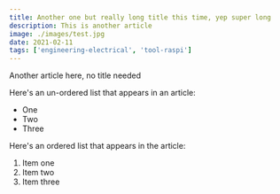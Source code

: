 ```yaml
---
title: Another one but really long title this time, yep super long
description: This is another article
image: ./images/test.jpg
date: 2021-02-11
tags: ['engineering-electrical', 'tool-raspi']
---
```


Another article here, no title needed

Here's an un-ordered list that appears in an article:

- One
- Two
- Three

Here's an ordered list that appears in the article:

1. Item one
2. Item two
3. Item three
